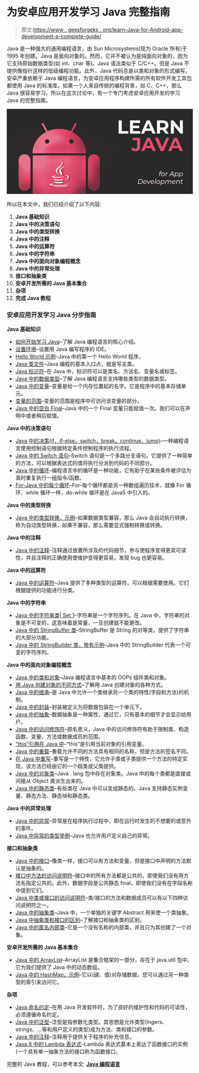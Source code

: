 # 为安卓应用开发学习 Java 完整指南

> 原文:[https://www . geesforgeks . org/learn-Java-for-Android-app-development-a-complete-guide/](https://www.geeksforgeeks.org/learn-java-for-android-app-development-a-complete-guide/)

Java 是一种强大的通用编程语言，由 Sun Microsystems(现为 Oracle 所有)于 1995 年创建。Java 是面向对象的。然而，它并不被认为是纯面向对象的，因为它支持原始数据类型(如 int、char 等)。Java 语法类似于 C/C++。但是 Java 不提供像指针这样的低级编程功能。此外，Java 代码总是以类和对象的形式编写。安卓严重依赖于 Java 编程语言，为安卓应用程序构建所需的所有软件开发工具包都使用 Java 的标准库。如果一个人来自传统的编程背景，如 C、C++，那么 Java 很容易学习。所以在这次讨论中，有一个专门考虑安卓应用开发的学习 Java 的完整指南。

![Learn-Java-For-Android-App-Development-FREE](img/74b14dd80908389e225496bad3f752b7.png)

所以在本文中，我们已经介绍了以下内容:

1.  **Java 基础知识**
2.  **Java 中的决策语句**
3.  **Java 中的类型转换**
4.  **Java 中的注释**
5.  **Java 中的运算符**
6.  **Java 中的字符串**
7.  **Java 中的面向对象编程概念**
8.  **Java 中的异常处理**
9.  **接口和抽象类**
10.  **安卓开发所需的 Java 基本集合**
11.  **杂项**
12.  **完成 Java 教程**

### 安卓应用开发学习 Java 分步指南

**Java 基础知识**

*   [如何开始学习 Java](https://www.geeksforgeeks.org/java-how-to-start-learning-java/)–了解 Java 编程语言的核心介绍。
*   [设置环境](https://www.geeksforgeeks.org/setting-environment-java/)–设置用 Java 编写程序的 IDE。
*   [Hello World 示例](https://www.geeksforgeeks.org/beginning-java-programming-with-hello-world-example/)–Java 中的第一个 Hello World 程序。
*   [Java 类文件](https://www.geeksforgeeks.org/java-class-file/)–Java 编程的基本入口点，就是写主类。
*   [Java 标识符](https://www.geeksforgeeks.org/java-identifiers/)–在 Java 中，标识符可以是类名、方法名、变量名或标签。
*   [Java 中的数据类型](https://www.geeksforgeeks.org/data-types-in-java/)–了解 Java 编程语言支持哪些类型的数据类型。
*   [Java 中的变量](https://www.geeksforgeeks.org/variables-in-java/)–变量是给一个内存位置起的名字。它是程序中的基本存储单元。
*   [变量的范围](https://www.geeksforgeeks.org/variable-scope-in-java/)–变量的范围是程序中可访问该变量的部分。
*   [Java 中的空白 Final](https://www.geeksforgeeks.org/blank-final-in-java/)–Java 中的一个 Final 变量只能赋值一次。我们可以在声明中或者稍后赋值。

**Java 中的决策语句**

*   [Java 中的决策(if，if-else，switch，break，continue，jump)](https://www.geeksforgeeks.org/decision-making-javaif-else-switch-break-continue-jump/)–一种编程语言使用控制语句根据特定条件控制程序的执行流程。
*   [Java 中的 Switch 语句](https://www.geeksforgeeks.org/switch-statement-in-java/)–Switch 语句是一个多路分支语句。它提供了一种简单的方法，可以根据表达式的值将执行分派到代码的不同部分。
*   [Java 中的循环](https://www.geeksforgeeks.org/loops-in-java/)–编程语言中的循环是一种功能，它有助于在某些条件被评估为真时重复执行一组指令/函数。
*   [For-Java 中的每个循环](https://www.geeksforgeeks.org/for-each-loop-in-java/)–For-每个循环都是另一种数组遍历技术，就像 For 循环、while 循环一样，do-while 循环是在 Java5 中引入的。

**Java 中的类型转换**

*   [Java 中的类型转换，示例](https://www.geeksforgeeks.org/type-conversion-java-examples/)–如果数据类型兼容，那么 Java 会自动执行转换，称为自动类型转换，如果不兼容，那么需要显式强制转换或转换。

**Java 中的注释**

*   [Java 中的注释](https://www.geeksforgeeks.org/comments-in-java/)–注释通过放置所涉及的代码细节，参与使程序变得更具可读性，并且注释的正确使用使维护变得更容易，发现 bug 也更容易。

**Java 中的运算符**

*   [Java 中的运算符](https://www.geeksforgeeks.org/operators-in-java/)–Java 提供了多种类型的运算符，可以根据需要使用。它们根据提供的功能进行分类。

**Java 中的字符串**

*   [Java 中的字符串类| Set 1](https://www.geeksforgeeks.org/string-class-in-java/)–字符串是一个字符序列。在 Java 中，字符串的对象是不可变的，这意味着是常量，一旦创建就不能更改。
*   [Java 中的 StringBuffer 类](https://www.geeksforgeeks.org/stringbuffer-class-in-java/)–StringBuffer 是 String 的对等类，提供了字符串的大部分功能。
*   [Java 中的 StringBuilder 类，带有示例](https://www.geeksforgeeks.org/stringbuilder-class-in-java-with-examples/)–Java 中的 StringBuilder 代表一个可变的字符序列。

**Java 中的面向对象编程概念**

*   [Java 中的类和对象](https://www.geeksforgeeks.org/classes-objects-java/)–Java 编程语言中基本的 OOPs 组件类和对象。
*   [用 Java 创建对象的不同方式](https://www.geeksforgeeks.org/different-ways-create-objects-java/)–了解用 Java 创建对象的各种方式。
*   [Java 中的继承](https://www.geeksforgeeks.org/inheritance-in-java/)–是 Java 中允许一个类继承另一个类的特性(字段和方法)的机制。
*   [Java 中的封装](https://www.geeksforgeeks.org/encapsulation-in-java/)–封装被定义为将数据包装在一个单元下。
*   [Java 中的抽象](https://www.geeksforgeeks.org/abstraction-in-java-2/)–数据抽象是一种属性，通过它，只有基本的细节才会显示给用户。
*   [Java 中的访问修饰符](https://www.geeksforgeeks.org/access-modifiers-java/)–顾名思义，Java 中的访问修饰符有助于限制类、构造函数、变量、方法或数据成员的范围。
*   [“this”引用在 Java 中](https://www.geeksforgeeks.org/this-reference-in-java/)–“this”是引用当前对象的引用变量。
*   [Java 中的重载](https://www.geeksforgeeks.org/overloading-in-java/)–重载允许不同的方法具有相同的名称，但是方法的签名不同。
*   [在 Java 中重写](https://www.geeksforgeeks.org/overriding-in-java/)–重写是一个特性，它允许子类或子类提供一个方法的特定实现，该方法已经由它的一个超类或父类提供。
*   [Java 中的对象类](https://www.geeksforgeeks.org/object-class-in-java/)–Java . lang 包中存在对象类。Java 中的每个类都是直接或间接从 Object 类派生出来的。
*   [Java 中的静态类](https://www.geeksforgeeks.org/static-class-in-java/)–有些类在 Java 中可以变成静态的。Java 支持静态实例变量、静态方法、静态块和静态类。

**Java 中的异常处理**

*   [Java 中的异常](https://www.geeksforgeeks.org/exceptions-in-java/)–异常是在程序执行过程中，即在运行时发生的不想要的或意外的事件。
*   [Java 中异常的类型举例](https://www.geeksforgeeks.org/types-of-exception-in-java-with-examples/)–Java 也允许用户定义自己的异常。

**接口和抽象类**

*   [Java 中的接口](https://www.geeksforgeeks.org/interfaces-in-java/)–像类一样，接口可以有方法和变量，但是接口中声明的方法默认是抽象的。
*   [接口中方法的访问说明符](https://www.geeksforgeeks.org/g-fact-73/)–接口中的所有方法都是公共的，即使我们没有用方法名指定公共的。此外，数据字段是公共静态 final，即使我们没有在字段名称中提到它们。
*   [Java 中类或接口的访问说明符](https://www.geeksforgeeks.org/access-specifiers-for-classes-or-interfaces-in-java/)–类/接口的方法和数据成员可以有以下四种访问说明符之一。
*   [Java 中的抽象类](https://www.geeksforgeeks.org/abstract-classes-in-java/)–Java 中，一个单独的关键字 Abstract 用来使一个类抽象。
*   [Java 中抽象类和接口的区别](https://www.geeksforgeeks.org/difference-between-abstract-class-and-interface-in-java/)–了解接口和抽象类的区别。
*   [Java 中的匿名内部类](https://www.geeksforgeeks.org/anonymous-inner-class-java/)–它是一个没有名称的内部类，并且只为其创建了一个对象。

**安卓开发所需的 Java 基本集合**

*   [Java 中的 ArrayList](https://www.geeksforgeeks.org/arraylist-in-java/)–ArrayList 是集合框架的一部分，存在于 java.util 包中。它为我们提供了 Java 中的动态数组。
*   [Java 中的 HashMap，示例](https://www.geeksforgeeks.org/java-util-hashmap-in-java-with-examples/)–它以(键、值)对存储数据，您可以通过另一种类型的索引来访问它。

**杂项**

*   [Java 命名约定](https://www.geeksforgeeks.org/java-naming-conventions/)–在用 Java 开发软件时，为了良好的维护性和代码的可读性，必须遵循命名约定。
*   [Java 中的泛型](https://www.geeksforgeeks.org/generics-in-java/)–泛型是指参数化类型。其思想是允许类型(Ingers、strings、…等和用户定义的类型)成为方法、类和接口的参数。
*   [Java 中的注释](https://www.geeksforgeeks.org/annotations-in-java/)–注释用于提供关于程序的补充信息。
*   [Java 8 中的 Lambda 表达式](https://www.geeksforgeeks.org/lambda-expressions-java-8/)–Lambda 表达式基本上表达了函数接口的实例(一个具有单一抽象方法的接口称为函数接口。

完整的 Java 教程，可以参考本文: [**Java 编程语言**](https://www.geeksforgeeks.org/java/)